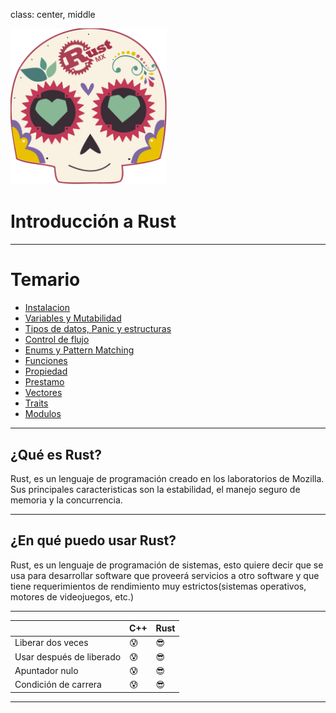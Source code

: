 class: center, middle

<img src="../assets/images/rustmx-logo.svg" alt="RustMX" width="250rem" height="auto">

# Introducción a Rust

---

# Temario

- [Instalacion](../01-instalacion/index.html)
- [Variables y Mutabilidad](../02-variables/index.html)
- [Tipos de datos, Panic y estructuras](../03-sintaxis/index.html)
- [Control de flujo](../04-control-flujo/index.html)
- [Enums y Pattern Matching](../05-enums/index.html)
- [Funciones](../06-funciones/index.html)
- [Propiedad](../07-propiedad/index.html)
- [Prestamo](../08-prestamo/index.html)
- [Vectores](../09-vectores/index.html)
- [Traits](../10-traits/index.html)
- [Modulos](../11-modulos/index.html)


---

## ¿Qué es Rust?

Rust, es un lenguaje de programación creado en los laboratorios de Mozilla. Sus 
principales caracteristicas son la estabilidad, el manejo seguro de memoria y la 
concurrencia.

---

## ¿En qué puedo usar Rust?

Rust, es un lenguaje de programación de sistemas, esto quiere decir que se usa 
para desarrollar software que proveerá servicios a otro software y que tiene 
requerimientos de rendimiento muy estrictos(sistemas operativos, motores de 
videojuegos, etc.)

---

| | C++ | Rust|
|--- | --- | --- |
|Liberar dos veces| :cold_sweat: | :sunglasses: |
|Usar después de liberado | :cold_sweat: | :sunglasses: |
|Apuntador nulo | :cold_sweat: | :sunglasses: |
|Condición de carrera | :cold_sweat: | :sunglasses: |

---